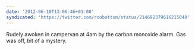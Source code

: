```yaml
---
date: '2012-06-18T13:06:46+01:00'
syndicated: 'https://twitter.com/roobottom/status/214692379616215040'
---
```

Rudely awoken in campervan at 4am by the carbon monoxide alarm. Gas was off, bit of a mystery.
